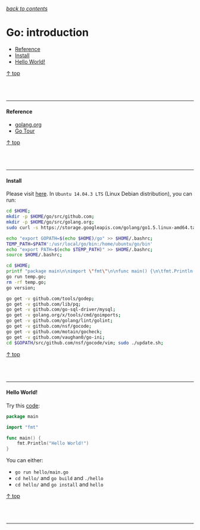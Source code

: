 [*back to contents*](https://github.com/gyuho/learn#contents)
<br>

# Go: introduction

- [Reference](#reference)
- [Install](#install)
- [Hello World!](#hello-world)

[↑ top](#go-introduction)
<br><br><br><br>
<hr>







#### Reference

- [golang.org](http://golang.org/)
- [Go Tour](http://tour.golang.org/welcome/1)

[↑ top](#go-introduction)
<br><br><br><br>
<hr>









#### Install

Please visit [here](http://golang.org/doc/install).
In `Ubuntu 14.04.3 LTS` (Linux Debian distribution), you can run:

```bash
cd $HOME;
mkdir -p $HOME/go/src/github.com;
mkdir -p $HOME/go/src/golang.org;
sudo curl -s https://storage.googleapis.com/golang/go1.5.linux-amd64.tar.gz | sudo tar -v -C /usr/local/ -xz;

echo "export GOPATH=$(echo $HOME)/go" >> $HOME/.bashrc;
TEMP_PATH=$PATH':/usr/local/go/bin:/home/ubuntu/go/bin'
echo "export PATH=$(echo $TEMP_PATH)" >> $HOME/.bashrc;
source $HOME/.bashrc;

cd $HOME;
printf "package main\n\nimport \"fmt\"\n\nfunc main() {\n\tfmt.Println(\"Successfully installed Go\")\n}" > $HOME/temp.go; 
go run temp.go; 
rm -rf temp.go;
go version;

go get -v github.com/tools/godep;
go get -v github.com/lib/pq;
go get -v github.com/go-sql-driver/mysql;
go get -v golang.org/x/tools/cmd/goimports;
go get -v github.com/golang/lint/golint;
go get -v github.com/nsf/gocode;
go get -v github.com/motain/gocheck;
go get -v github.com/vaughan0/go-ini;
cd $GOPATH/src/github.com/nsf/gocode/vim; sudo ./update.sh;
```

[↑ top](#go-introduction)
<br><br><br><br>
<hr>









#### Hello World!

Try this [code](http://play.golang.org/p/OccSs5jC9Y):

```go
package main

import "fmt"

func main() {
	fmt.Println("Hello World!")
}
```

You can either:

- `go run hello/main.go`
- `cd hello/` and `go build` and `./hello`
- `cd hello/` and `go install` and `hello`

[↑ top](#go-introduction)
<br><br><br><br>
<hr>
